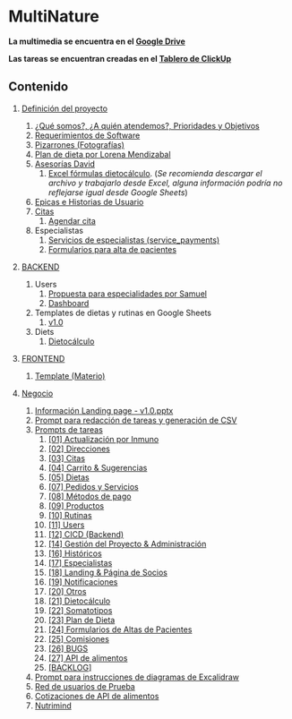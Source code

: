 # MultiNature

**La multimedia se encuentra en el [Google Drive](https://drive.google.com/drive/folders/1cwJvfCM1wVJkn_u9QfFUjZUTU_ccIsdU?hl=es)**

**Las tareas se encuentran creadas en el [Tablero de ClickUp](https://app.clickup.com/9011834369/v/o/5-90115276863-28?pr=90113420950)**

## Contenido

1. [Definición del proyecto](1.%20Definicion%20del%20proyecto/README.md)

   1. [¿Qué somos?, ¿A quién atendemos?, Prioridades y Objetivos](./1.%20Definicion%20del%20proyecto/nosotros/nosotros.md)
   2. [Requerimientos de Software](https://docs.google.com/document/d/1RmOMpKeZ9XW2bLhkbv60YhoURoQoVh6NG7p35GC2HfY/edit?tab=t.0#heading=h.ch0ua7wmgt2e)
   3. [Pizarrones (Fotografías)](https://drive.google.com/drive/folders/1xzSU2FvYMJ0FUUQ61IK06SSVKvtlDxv4?hl=es)
   4. [Plan de dieta por Lorena Mendizabal](https://drive.google.com/drive/folders/1xo10DQko5NIA4IcDTyH213Qk4CWEk86f?hl=es)
   5. [Asesorías David](https://drive.google.com/drive/folders/1XLMn-3zAtnoJp-h9YuRxb90oBlFK3Xw3?hl=es)
      1. [Excel fórmulas dietocálculo](https://docs.google.com/spreadsheets/d/1s78fjfSze-kaOj6Tkxzc-PolM9R1wRvm/edit?gid=622333526#gid=622333526).
         (_Se recomienda descargar el archivo y trabajarlo desde Excel, alguna información podría no reflejarse igual desde Google Sheets_)
   6. [Epicas e Historias de Usuario](./1.%20Definicion%20del%20proyecto/epics&UserStories.png)
   7. [Citas](./1.%20Definicion%20del%20proyecto/citas.md)
      1. [Agendar cita](./1.%20Definicion%20del%20proyecto/agendarCita.png)
   8. Especialistas
      1. [Servicios de especialistas (service_payments)](./1.%20Definicion%20del%20proyecto/servicios.png)
      2. [Formularios para alta de pacientes](./1.%20Definicion%20del%20proyecto/formulariosAltaPacientes.md)

2. [BACKEND](./2.%20BACKEND/README.md)

   1. Users
      1. [Propuesta para especialidades por Samuel](2.%20BACKEND/2.1.%20Users/propuestaParaEspecialidadesPorSamuel.md)
      2. [Dashboard](2.%20BACKEND/./2.1.%20Users/dashboard.md)
   2. Templates de dietas y rutinas en Google Sheets
      1. [v1.0](https://drive.google.com/drive/folders/1k8ewAPPuL3iLdtA_D-K657mLd6s_fZ8F?hl=es)
   3. Diets
      1. [Dietocálculo](2.%20BACKEND/./2.2.%20Diets/dietCalculation.md)

3. [FRONTEND](./3.%20FRONTEND/README.md)

   1. [Template (Materio)](https://drive.google.com/drive/folders/1s18xBtu_Lr_UXC78rAHNnpBERNfTjTBR)

4. [Negocio](./4.%20Negocio/README.md)
   1. [Información Landing page - v1.0.pptx](https://docs.google.com/presentation/d/1RVrquVY3e3JVPRQHY2QF3gE5zH37i3OD/edit?usp=drive_web&ouid=115463368008145921571&rtpof=true)
   2. [Prompt para redacción de tareas y generación de CSV](./4.%20Negocio/promptRedaccionDeTareas.md)
   3. [Prompts de tareas](./4.%20Negocio/promptsDeTareas/)
      1. [[01] Actualización por Inmuno](./4.%20Negocio/promptsDeTareas/[01]ActualizacionPorInmuno.md)
      2. [[02] Direcciones](./4.%20Negocio/promptsDeTareas/[02]Direcciones.md)
      3. [[03] Citas](./4.%20Negocio/promptsDeTareas/[03]Citas.md)
      4. [[04] Carrito & Sugerencias](./4.%20Negocio/promptsDeTareas/[04]Carrito&Sugerencias.md)
      5. [[05] Dietas](./4.%20Negocio/promptsDeTareas/[05]Dietas.md)
      6. [[07] Pedidos y Servicios](./4.%20Negocio/promptsDeTareas/[07]Pedidos&Servicios.md)
      7. [[08] Métodos de pago](./4.%20Negocio/promptsDeTareas/[08]MetodosDePago.md)
      8. [[09] Productos](./4.%20Negocio/promptsDeTareas/[09]Productos.md)
      9. [[10] Rutinas](./4.%20Negocio/promptsDeTareas/[10]Rutinas.md)
      10. [[11] Users](./4.%20Negocio/promptsDeTareas/[11]Users.md)
      11. [[12] CICD (Backend)](./4.%20Negocio/promptsDeTareas/[12]CICD.md)
      12. [[14] Gestión del Proyecto & Administración](./4.%20Negocio/promptsDeTareas/[14]GestionDelProyecto&Administracion.md)
      13. [[16] Históricos](./4.%20Negocio/promptsDeTareas/[16]Historicos.md)
      14. [[17] Especialistas](./4.%20Negocio/promptsDeTareas/[17]Especialistas.md)
      15. [[18] Landing & Página de Socios](./4.%20Negocio/promptsDeTareas/[18]Landing&PaginaDeSocios.md)
      16. [[19] Notificaciones](./4.%20Negocio/promptsDeTareas/[19]Notificaciones.md)
      17. [[20] Otros](./4.%20Negocio/promptsDeTareas/[20]Otros.md)
      18. [[21] Dietocálculo](./4.%20Negocio/promptsDeTareas/[21]Dietocalculo.md)
      19. [[22] Somatotipos](./4.%20Negocio/promptsDeTareas/[22]Somatotipos.md)
      20. [[23] Plan de Dieta](./4.%20Negocio/promptsDeTareas/[23]PlanDeDieta.md])
      21. [[24] Formularios de Altas de Pacientes](./4.%20Negocio/promptsDeTareas/[24]FormulariosDeAltasDePacientes.md)
      22. [[25] Comisiones](./4.%20Negocio/promptsDeTareas/[25]Comisiones.md)
      23. [[26] BUGS](./4.%20Negocio/promptsDeTareas/[26]BUGS.md)
      24. [[27] API de alimentos](./4.%20Negocio/promptsDeTareas/[27]APIDeAlimentos.md)
      25. [[BACKLOG]](./4.%20Negocio/promptsDeTareas/[BACKLOG].md)
   4. [Prompt para instrucciones de diagramas de Excalidraw](./4.%20Negocio/propmtDiagramasDeExcalidraw.md)
   5. [Red de usuarios de Prueba](./4.%20Negocio/redDeUsuariosDePrueba.png)
   6. [Cotizaciones de API de alimentos](https://docs.google.com/spreadsheets/d/1JeiPtQWeF2uLBE1RfwcXrMesc1mnqNiC7EC6lY87YIg/edit?gid=1883683087#gid=1883683087)
   7. [Nutrimind](https://www.nutrimind.net/page/software_de_nutricion_videos)

